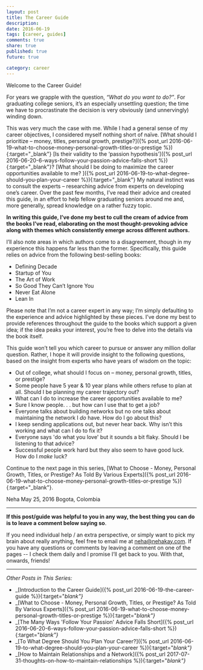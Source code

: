 ```yaml
---
layout: post
title: The Career Guide
description: 
date: 2016-06-19
tags: [career, guides]
comments: true
share: true
published: true
future: true

category: career
---
```


Welcome to the Career Guide! 

For years we grapple with the question, _“What do you want to do?”_. For graduating college seniors, it’s an especially unsettling question; the time we have to procrastinate the decision is very obviously (and unnervingly) winding down.

This was very much the case with me. While I had a general sense of my career objectives, I considered myself nothing short of naïve. [What should I prioritize – money, titles, personal growth, prestige?]({% post_url 2016-06-19-what-to-choose-money-personal-growth-titles-or-prestige %}){:target="_blank"} [Is their validity to the ‘passion hypothesis’]({% post_url 2016-06-20-6-ways-follow-your-passion-advice-falls-short %}){:target="_blank"}? [What should I be doing to maximize the career opportunities available to me? ]({% post_url 2016-06-19-to-what-degree-should-you-plan-your-career %}){:target="_blank"}
My natural instinct was to consult the experts – researching advice from experts on developing one’s career. Over the past few months, I’ve read their advice and created this guide, in an effort to help fellow graduating seniors around me and, more generally, spread knowledge on a rather fuzzy topic.

__In writing this guide, I’ve done my best to cull the cream of advice from the books I’ve read, elaborating on the most thought-provoking advice along with themes which consistently emerge across different authors.__

I’ll also note areas in which authors come to a disagreement, though in my experience this happens far less than the former. Specifically, this guide relies on advice from the following best-selling books: 

* Defining Decade
* Startup of You
* The Art of Work
* So Good They Can’t Ignore You
* Never Eat Alone
* Lean In

Please note that I’m not a career expert in any way; I’m simply defaulting to the experience and advice highlighted by these pieces. I’ve done my best to provide references throughout the guide to the books which support a given idea; if the idea peaks your interest, you’re free to delve into the details via the book itself. 

This guide won’t tell you which career to pursue or answer any million dollar question. Rather, I hope it will provide insight to the following questions, based on the insight from experts who have years of wisdom on the topic:

-	Out of college, what should I focus on – money, personal growth, titles, or prestige? 
-	Some people have 5 year & 10 year plans while others refuse to plan at all. Should I be planning my career trajectory out?  
-	What can I do to increase the career opportunities available to me?
-	Sure I know people. . . but how can I use that to get a job?
-	Everyone talks about building networks but no one talks about maintaining the network I _do_ have. How do I go about this?
-	I keep sending applications out, but never hear back. Why isn’t this working and what can I do to fix it?
-	Everyone says 'do what you love' but it sounds a bit flaky. Should I be listening to that advice?
-	Successful people work hard but they also seem to have good luck. How do I _make_ luck?

Continue to the next page in this series, [What to Choose - Money, Personal Growth, Titles, or Prestige? As Told By Various Experts]({% post_url 2016-06-19-what-to-choose-money-personal-growth-titles-or-prestige %}){:target="_blank"}.

Neha 
May 25, 2016
Bogota, Colombia

----

__If this post/guide was helpful to you in any way, the best thing you can do is to leave a comment below saying so__. 

If you need individual help / an extra perspective, or simply want to pick my brain about really anything, feel free to email me at [neha@nehakay.com](mailto:neha@nehakay.com). If you have any questions or comments by leaving a comment on one of the pages -- I check them daily and I promise I’ll get back to you. With that, onwards, friends!

-----
_Other Posts in This Series:_
* _[Introduction to the Career Guide]({% post_url 2016-06-19-the-career-guide %}){:target="_blank"}_
* _[What to Choose - Money, Personal Growth, Titles, or Prestige? As Told By Various Experts]({% post_url 2016-06-19-what-to-choose-money-personal-growth-titles-or-prestige %}){:target="_blank"}_
* _[The Many Ways 'Follow Your Passion' Advice Falls Short]({% post_url 2016-06-20-6-ways-follow-your-passion-advice-falls-short %}){:target="_blank"}_
* _[To What Degree Should You Plan Your Career?]({% post_url 2016-06-19-to-what-degree-should-you-plan-your-career %}){:target="_blank"}_
* _[How to Maintain Relationships and a Network]({% post_url 2017-07-31-thoughts-on-how-to-maintain-relationships %}){:target="_blank"}_
